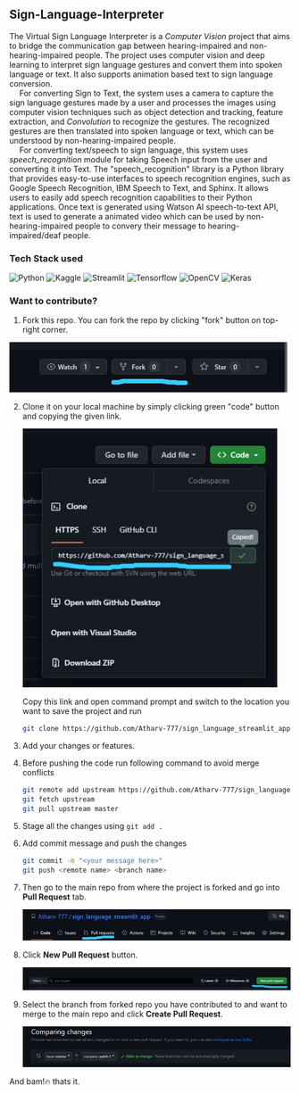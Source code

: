 ## Sign-Language-Interpreter

The Virtual Sign Language Interpreter is a _Computer Vision_ project that aims to bridge the communication gap between hearing-impaired and non-hearing-impaired people. The project uses computer vision and deep learning to interpret sign language gestures and convert them into spoken language or text. It also supports animation based text to sign language conversion.<br>
    &emsp; For converting Sign to Text, the system uses a camera to capture the sign language gestures made by a user and processes the images using computer vision techniques such as object detection and tracking, feature extraction, and <a href="https://towardsdatascience.com/convolutional-neural-networks-explained-9cc5188c4939" style="text-decoration: none;">_Convolution_</a> to recognize the gestures. The recognized gestures are then translated into spoken language or text, which can be understood by non-hearing-impaired people.<br>
    &emsp; For converting text/speech to sign language, this system uses <a href = "https://github.com/Uberi/speech_recognition" style="text-decoration: none;">_speech_recognition_</a>
module for taking Speech input from the user and converting it into Text. The "speech_recognition" library is a Python library that provides easy-to-use interfaces to speech recognition engines, such as Google Speech Recognition, IBM Speech to Text, and Sphinx. It allows users to easily add speech recognition capabilities to their Python applications. Once text is generated using Watson AI speech-to-text API, text is used to generate a animated video which can be used by non-hearing-impaired people to convery their message to hearing-impaired/deaf people.

### Tech Stack used

![Python](https://img.shields.io/badge/Python-FFD43B?style=for-the-badge&logo=python&logoColor=306998)
![Kaggle](https://img.shields.io/badge/Kaggle-5489de?style=for-the-badge&logo=kaggle&logoColor=306998)
![Streamlit](https://img.shields.io/badge/Streamlit-ffffff?style=for-the-badge&logo=streamlit&logoColor=94004f)
![Tensorflow](https://img.shields.io/badge/Tensorflow-ffffff?style=for-the-badge&logo=tensorflow&logoColor=ff5500)
![OpenCV](https://img.shields.io/badge/OpenCV-ffffff?style=for-the-badge&logo=opencv&logoColor=0f8a28)
![Keras](https://img.shields.io/badge/Keras-ffffff?style=for-the-badge&logo=keras&logoColor=ff0000)


### Want to contribute?

1. Fork this repo. You can fork the repo by clicking "fork" button on top-right corner.
<p align="left"><img alt="forking" src="resources/img/fork.jpeg"></p>

2. Clone it on your local machine by simply clicking green "code" button and copying the given link.
   <p align="left"><img alt="forking" src="resources/img/clone_link.jpeg"></p>

   Copy this link and open command prompt and switch to the location you want to save the project and run 
   ``` sh
   git clone https://github.com/Atharv-777/sign_language_streamlit_app.git
   ```

3. Add your changes or features.

4. Before pushing the code run following command to avoid merge conflicts
   ``` sh
   git remote add upstream https://github.com/Atharv-777/sign_language_streamlit_app.git
   git fetch upstream
   git pull upstream master
   ```
5. Stage all the changes using ```git add .```

6. Add commit message and push the changes 
   ```sh  
   git commit -m "<your message here>" 
   git push <remote name> <branch name>
   ```

7. Then go to the main repo from where the project is forked and go into **Pull Request** tab.
   <p align="left"><img alt="Pull Request creation" src="resources/img/pull_request.jpeg"></p>

8. Click **New Pull Request** button.
   <p align="left"><img alt="forking" src="resources/img/new_pull_request.jpeg"></p>

9. Select the branch from forked repo you have contributed to and want to merge to the main repo and click **Create Pull Request**.
   <p align="left"><img alt="Selecting branch for pull request" src="resources/img/branch_merge.jpeg"></p>


And bam!:fire: thats it.
